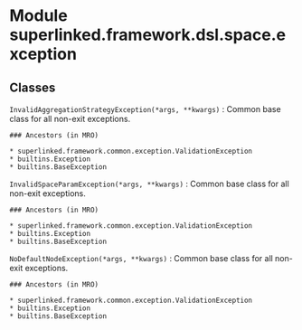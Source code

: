 Module superlinked.framework.dsl.space.exception
================================================

Classes
-------

`InvalidAggregationStrategyException(*args, **kwargs)`
:   Common base class for all non-exit exceptions.

    ### Ancestors (in MRO)

    * superlinked.framework.common.exception.ValidationException
    * builtins.Exception
    * builtins.BaseException

`InvalidSpaceParamException(*args, **kwargs)`
:   Common base class for all non-exit exceptions.

    ### Ancestors (in MRO)

    * superlinked.framework.common.exception.ValidationException
    * builtins.Exception
    * builtins.BaseException

`NoDefaultNodeException(*args, **kwargs)`
:   Common base class for all non-exit exceptions.

    ### Ancestors (in MRO)

    * superlinked.framework.common.exception.ValidationException
    * builtins.Exception
    * builtins.BaseException
